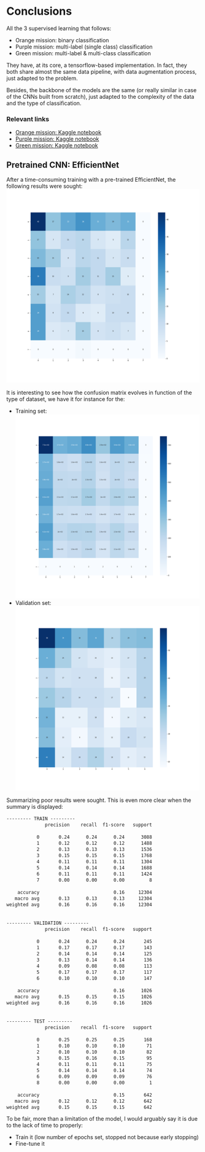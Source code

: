 # Conclusions

All the 3 supervised learning that follows:
- Orange mission: binary classification
- Purple mission: multi-label (single class) classification
- Green mission: multi-label & multi-class classification

They have, at its core, a tensorflow-based implementation.
In fact, they both share almost the same data pipeline,
with data augmentation process, just adapted to the problem.

Besides, the backbone of the models are the same (or really 
similar in case of the CNNs built from scratch),
just adapted to the complexity of the data and the type
of classification.

### Relevant links
- [Orange mission: Kaggle notebook](https://www.kaggle.com/code/gerardcastro/eurecat-orange)
- [Purple mission: Kaggle notebook](https://www.kaggle.com/gcastro98dev/eurecat-purple)
- [Green mission: Kaggle notebook](https://www.kaggle.com/gerardcastro/eurecat-green) 

 ## Pretrained CNN: EfficientNet

After a time-consuming training with a pre-trained EfficientNet, 
the following results were sought:
![Confusion matrix](pretrained/cmatrix_test.png)

It is interesting to see how the confusion matrix evolves in function
of the type of dataset, we have it for instance for the:
- Training set:
![Confusion matrix for the training set](pretrained/cmatrix_train.png)
- Validation set:
![Confusion matrix for the validation set](pretrained/cmatrix_valid.png)

Summarizing poor results were sought. This is even more clear when 
the summary is displayed:

```text
--------- TRAIN ---------
              precision    recall  f1-score   support

           0       0.24      0.24      0.24      3088
           1       0.12      0.12      0.12      1488
           2       0.13      0.13      0.13      1536
           3       0.15      0.15      0.15      1768
           4       0.11      0.11      0.11      1304
           5       0.14      0.14      0.14      1688
           6       0.11      0.11      0.11      1424
           7       0.00      0.00      0.00         8

    accuracy                           0.16     12304
   macro avg       0.13      0.13      0.13     12304
weighted avg       0.16      0.16      0.16     12304


--------- VALIDATION ---------
              precision    recall  f1-score   support

           0       0.24      0.24      0.24       245
           1       0.17      0.17      0.17       143
           2       0.14      0.14      0.14       125
           3       0.13      0.14      0.14       136
           4       0.09      0.08      0.08       113
           5       0.17      0.17      0.17       117
           6       0.10      0.10      0.10       147

    accuracy                           0.16      1026
   macro avg       0.15      0.15      0.15      1026
weighted avg       0.16      0.16      0.16      1026


--------- TEST ---------
              precision    recall  f1-score   support

           0       0.25      0.25      0.25       168
           1       0.10      0.10      0.10        71
           2       0.10      0.10      0.10        82
           3       0.15      0.16      0.15        95
           4       0.11      0.11      0.11        75
           5       0.14      0.14      0.14        74
           6       0.09      0.09      0.09        76
           8       0.00      0.00      0.00         1

    accuracy                           0.15       642
   macro avg       0.12      0.12      0.12       642
weighted avg       0.15      0.15      0.15       642
```

To be fair, more than a limitation of the model, I would arguably say it
is due to the lack of time to properly:
- Train it (low number of epochs set, stopped not because early stopping)
- Fine-tune it